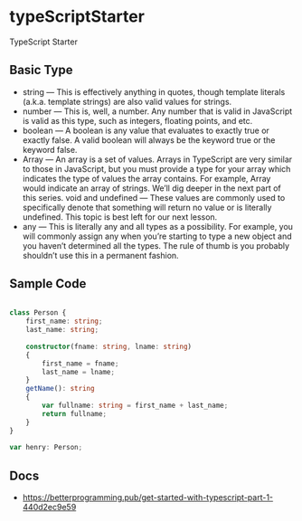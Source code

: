 # typeScriptStarter
TypeScript   Starter


##  Basic Type

* string — This is effectively anything in quotes, though template literals (a.k.a. template strings) are also valid values for strings.
* number — This is, well, a number. Any number that is valid in JavaScript is valid as this type, such as integers, floating points, and etc.
* boolean — A boolean is any value that evaluates to exactly true or exactly false. A valid boolean will always be the keyword true or the keyword false.
* Array — An array is a set of values. Arrays in TypeScript are very similar to those in JavaScript, but you must provide a type for your array which indicates the type of values the array contains. For example, Array<string> would indicate an array of strings. We’ll dig deeper in the next part of this series.
void and undefined — These values are commonly used to specifically denote that something will return no value or is literally undefined. This topic is best left for our next lesson.
* any — This is literally any and all types as a possibility. For example, you will commonly assign any when you’re starting to type a new object and you haven’t determined all the types. The rule of thumb is you probably shouldn’t use this in a permanent fashion.

## Sample  Code

```typeScript
 
class Person {
    first_name: string;
    last_name: string;
  
    constructor(fname: string, lname: string)
    {
        first_name = fname;
        last_name = lname;
    }
    getName(): string
    {
        var fullname: string = first_name + last_name;
        return fullname;
    }
}
  
var henry: Person;

```

## Docs

- https://betterprogramming.pub/get-started-with-typescript-part-1-440d2ec9e59
